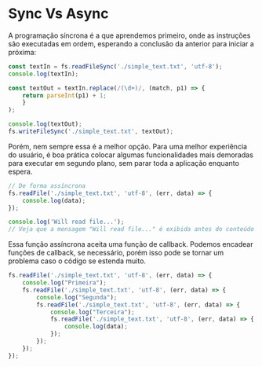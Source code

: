 # Sync Vs Async

A programação síncrona é a que aprendemos primeiro, onde as instruções são executadas em ordem, esperando a conclusão da anterior para iniciar a próxima:

```Javascript
const textIn = fs.readFileSync('./simple_text.txt', 'utf-8');
console.log(textIn);

const textOut = textIn.replace(/(\d+)/, (match, p1) => {
    return parseInt(p1) + 1;
    }
);

console.log(textOut);
fs.writeFileSync('./simple_text.txt', textOut);
```

Porém, nem sempre essa é a melhor opção. Para uma melhor experiência do usuário, é boa prática colocar algumas funcionalidades mais demoradas para executar em segundo plano, sem parar toda a aplicação enquanto espera.

```Javascript
// De forma assíncrona
fs.readFile('./simple_text.txt', 'utf-8', (err, data) => {
    console.log(data);
});

console.log('Will read file...');
// Veja que a mensagem "Will read file..." é exibida antes do conteúdo do arquivo ser lido
```

Essa função assíncrona aceita uma função de callback. Podemos encadear funções de callback, se necessário, porém isso pode se tornar um problema caso o código se estenda muito.

```Javascript
fs.readFile('./simple_text.txt', 'utf-8', (err, data) => {
    console.log("Primeira");
    fs.readFile('./simple_text.txt', 'utf-8', (err, data) => {
        console.log("Segunda");
        fs.readFile('./simple_text.txt', 'utf-8', (err, data) => {
            console.log("Terceira");
            fs.readFile('./simple_text.txt', 'utf-8', (err, data) => {
                console.log(data);
            });
        });
    });
});
```
